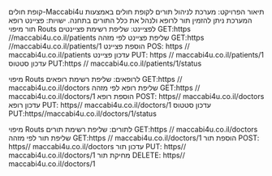                                                                                                                                                                         
קופת חולים-Maccabi4u
תיאור הפרויקט:
מערכת לניהול תורים לקופת חולים  באמצעות המערכת ניתן להזמין תור לרופא 
ולנהל את כלל התורים בתחנה.
ישויות:
פציינט
רופא
תור
מיפוי Routs לפציינט:
שליפת רשימת פציינטים	GET:https //maccabi4u.co.il/patients
שליפת פציינט לפי מזהה	GET:https //maccabi4u.co.il/patients/1
הוספת פציינט	POS: https // maccabi4u.co.il/patients
עדכון פציינט	PUT: https // maccabi4u.co.il/patients/1
עדכון סטטוס	PUT:https // maccabi4u.co.il/patients/1/status

מיפוי Routs לרופאים:
שליפת רשימת רופאים	GET:https // maccabi4u.co.il/doctors
שליפת רופא לפי מזהה	GET:https // maccabi4u.co.il/doctors/1
הוספת רופא	POST: https// maccabi4u.co.il/doctors
עדכון רופא	PUT: https// maccabi4u.co.il/doctors/1
עדכון סטטוס	PUT:https//maccabi4u.co.il/doctors/1/status
	
מיפוי Routs לתורים:	
שליפת רשימת תורים	GET:https // maccabi4u.co.il/doctors
שליפת תור לפי מזהה	GET:https // maccabi4u.co.il/doctors/1
הוספת תור	POST: https// maccabi4u.co.il/doctors
עדכון תור	PUT: https// maccabi4u.co.il/doctors/1
מחיקת תור	DELETE: https// maccabi4u.co.il/doctors/1
